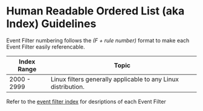 # Human Readable Ordered List (aka Index) Guidelines
Event Filter numbering follows the *(F + rule number)* format to make each Event Filter easily referencable.

| Index Range | Topic |
| ----------- | ----- |
| 2000 - 2999 | Linux filters generally applicable to any Linux distribution. |

Refer to the [event filter index](filter_index.md) for desriptions of each Event Filter
